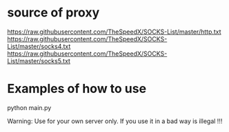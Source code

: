 # source of proxy 
https://raw.githubusercontent.com/TheSpeedX/SOCKS-List/master/http.txt
https://raw.githubusercontent.com/TheSpeedX/SOCKS-List/master/socks4.txt 
https://raw.githubusercontent.com/TheSpeedX/SOCKS-List/master/socks5.txt

# Examples of how to use
python main.py <url> <thread>
  
Warning: Use for your own server only. If you use it in a bad way is illegal !!!
